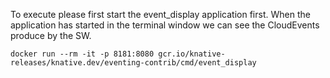 To execute please first start the event_display application first.
When the application has started in the terminal window we can see the CloudEvents produce by the SW.

```
docker run --rm -it -p 8181:8080 gcr.io/knative-releases/knative.dev/eventing-contrib/cmd/event_display
```
